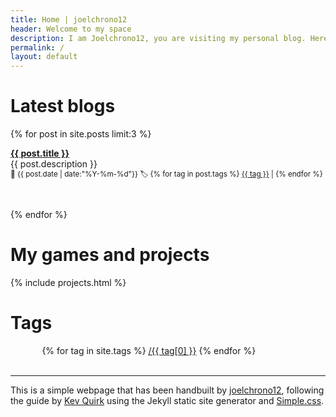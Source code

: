 ```yaml
---
title: Home | joelchrono12
header: Welcome to my space
description: I am Joelchrono12, you are visiting my personal blog. Here you can see some of my thoughts and ramblings about tech, gaming and my hobbies. I hope you enjoy your visit!
permalink: /
layout: default
---
```


# Latest blogs

{% for post in site.posts limit:3 %}
<p><strong><a href="{{ post.url }}"> {{ post.title }}</a></strong><br>
{{ post.description }}<br>
<small>
📅  {{ post.date | date:"%Y-%m-%d"}}
 🏷️
{% for tag in post.tags %}
 <a href="/tags/{{ tag }}">{{ tag }}</a> |
{% endfor %}
</small>

<br></p>
{% endfor %} 




# My games and projects

{% include projects.html %}


# Tags

<div style="width: 80%; margin: 0 auto;">
{% for tag in site.tags %}
    <a href="/tags/{{ tag[0] }}/" style="font-size: {{ tag[1] | size | times: 1.5 | plus: 11 }}px">/{{ tag[0] }}</a>  
{% endfor %} 
</div>
<br>

---

This is a simple webpage that has been handbuilt by [joelchrono12](/contact), following the guide by [Kev Quirk](https://kevq.uk) using the Jekyll static site generator and [Simple.css](https://simplecss.org).
